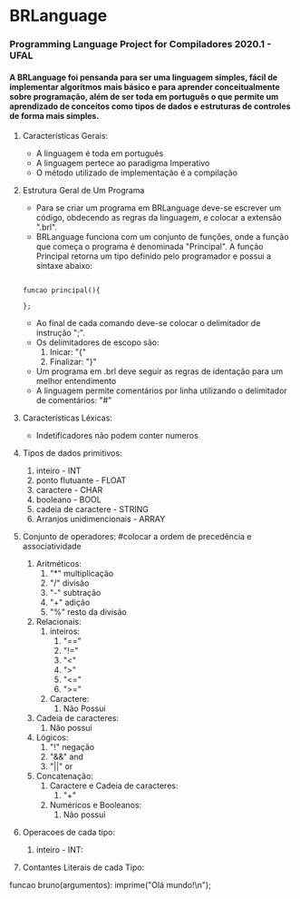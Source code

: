 # BRLanguage
### Programming Language Project for Compiladores 2020.1 - UFAL
#### A BRLanguage foi pensanda para ser uma linguagem simples, fácil de implementar algorítmos mais básico e para aprender conceitualmente sobre programação, além de ser toda em português o que permite um aprendizado de conceitos como tipos de dados e estruturas de controles de forma mais simples.

1. Características Gerais:
   - A linguagem é toda em português
   - A linguagem pertece ao paradigma Imperativo
   - O método utilizado de implementação é a compilação
   
1. Estrutura Geral de Um Programa
   - Para se criar um programa em BRLanguage deve-se escrever um código, obdecendo as regras da linguagem, e colocar a extensão ".brl".
   - BRLanguage funciona com um conjunto de funções, onde a função que começa o programa é denominada "Principal". A função Principal retorna um tipo definido pelo programador e possui a sintaxe abaixo:
   
   ```
   
   funcao principal(){
   
   };
   
   ```
   - Ao final de cada comando deve-se colocar o delimitador de instrução ";".
   - Os delimitadores de escopo são:
     1. Inicar: "{"
     1. Finalizar: "}"
   - Um programa em .brl deve seguir as regras de identação para um melhor entendimento
   - A linguagem permite comentários por linha utilizando o delimitador de comentários: "#"

1. Características Léxicas:
   - Indetificadores não podem conter numeros


1. Tipos de dados primitivos:
   1. inteiro - INT
   1. ponto flutuante - FLOAT
   1. caractere - CHAR
   1. booleano - BOOL
   1. cadeia de caractere - STRING
   1. Arranjos unidimencionais - ARRAY

1. Conjunto de operadores: #colocar a ordem de precedência e associatividade
   1. Aritméticos:
      1. "*" multiplicação
      1. "/" divisão
      1. "-" subtração
      1. "+" adição
      1. "%" resto da divisão
    1. Relacionais:
       1. inteiros:
          1. "=="
          1. "!="
          1. "<"
          1. ">"
          1. "<="
          1. ">="
        1. Caractere:
           1. Não Possui
     1. Cadeia de caracteres:
        1. Não possui
     1. Lógicos:
        1. "!" negação
        1. "&&" and
        1. "||" or
     1. Concatenação:
        1. Caractere e Cadeia de caracteres:
           1. "+"
        1. Numéricos e Booleanos:
           1. Não possui

1. Operacoes de cada tipo:
   1. inteiro - INT:
 
3. Contantes Literais de cada Tipo:

funcao bruno(argumentos):
  imprime("Olá mundo!\n");

